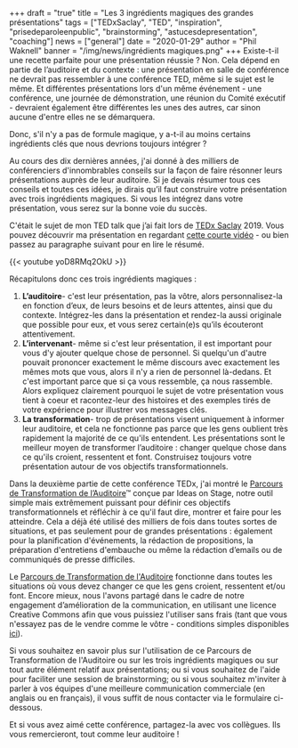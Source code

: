 +++
draft = "true"
title = "Les 3 ingrédients magiques des grandes présentations"
tags = ["TEDxSaclay", "TED", "inspiration", "prisedeparoleenpublic", "brainstorming", "astucesdepresentation", "coaching"]
news = ["general"]
date = "2020-01-29"
author = "Phil Waknell"
banner = "/img/news/ingrédients magiques.png"
+++
Existe-t-il une recette parfaite pour une présentation réussie ? Non. Cela dépend en partie de l’auditoire et du contexte : une présentation en salle de conférence ne devrait pas ressembler à une conférence TED, même si le sujet est le même. Et différentes présentations lors d'un même événement - une conférence, une journée de démonstration, une réunion du Comité exécutif - devraient également être différentes les unes des autres, car sinon aucune d'entre elles ne se démarquera.

Donc, s'il n'y a pas de formule magique, y a-t-il au moins certains ingrédients clés que nous devrions toujours intégrer ?

Au cours des dix dernières années, j'ai donné à des milliers de conférenciers d'innombrables conseils sur la façon de faire résonner leurs présentations auprès de leur auditoire. Si je devais résumer tous ces conseils et toutes ces idées, je dirais qu’il faut construire votre présentation avec trois ingrédients magiques. Si vous les intégrez dans votre présentation, vous serez sur la bonne voie du succès.

C'était le sujet de mon TED talk que j’ai fait lors de [TEDx Saclay](https://tedxsaclay.com/) 2019. Vous pouvez découvrir ma présentation en regardant [cette courte vidéo](https://www.youtube.com/watch?v=yoD8RMq2OkU) - ou bien passez au paragraphe suivant pour en lire le résumé.

{{< youtube yoD8RMq2OkU >}}

Récapitulons donc ces trois ingrédients magiques :

1. **L’auditoire**- c'est leur présentation, pas la vôtre, alors personnalisez-la en fonction d’eux, de leurs besoins et de leurs attentes, ainsi que du contexte. Intégrez-les dans la présentation et rendez-la aussi originale que possible pour eux, et vous serez certain(e)s qu’ils écouteront attentivement.
2. **L’intervenant**- même si c'est leur présentation, il est important pour vous d'y ajouter quelque chose de personnel. Si quelqu'un d'autre pouvait prononcer exactement le même discours avec exactement les mêmes mots que vous, alors il n'y a rien de personnel là-dedans. Et c'est important parce que si ça vous ressemble, ça nous rassemble. Alors expliquez clairement pourquoi le sujet de votre présentation vous tient à coeur et racontez-leur des histoires et des exemples tirés de votre expérience pour illustrer vos messages clés.
3. **La transformation**- trop de présentations visent uniquement à informer leur auditoire, et cela ne fonctionne pas parce que les gens oublient très rapidement la majorité de ce qu'ils entendent. Les présentations sont le meilleur moyen de transformer l’auditoire : changer quelque chose dans ce qu'ils croient, ressentent et font. Construisez toujours votre présentation autour de vos objectifs transformationnels.

Dans la deuxième partie de cette conférence TEDx, j'ai montré le [Parcours de Transformation de l’Auditoire](https://www.ideasonstage.fr/parcours-transformation-auditoire/)™ conçue par Ideas on Stage, notre outil simple mais extrêmement puissant pour définir ces objectifs transformationnels et réfléchir à ce qu'il faut dire, montrer et faire pour les atteindre. Cela a déjà été utilisé des milliers de fois dans toutes sortes de situations, et pas seulement pour de grandes présentations : également pour la planification d'événements, la rédaction de propositions, la préparation d'entretiens d'embauche ou même la rédaction d’emails ou de communiqués de presse difficiles.

Le [Parcours de Transformation de l'Auditoire](https://www.ideasonstage.fr/parcours-transformation-auditoire/) fonctionne dans toutes les situations où vous devez changer ce que les gens croient, ressentent et/ou font. Encore mieux, nous l'avons partagé dans le cadre de notre engagement d’amélioration de la communication, en utilisant une licence Creative Commons afin que vous puissiez l'utiliser sans frais (tant que vous n'essayez pas de le vendre comme le vôtre - conditions simples disponibles [ici](https://www.ideasonstage.fr/parcours-transformation-auditoire/)).

Si vous souhaitez en savoir plus sur l'utilisation de ce Parcours de Transformation de l'Auditoire ou sur les trois ingrédients magiques ou sur tout autre élément relatif aux présentations; ou si vous souhaitez de l'aide pour faciliter une session de brainstorming; ou si vous souhaitez m'inviter à parler à vos équipes d'une meilleure communication commerciale (en anglais ou en français), il vous suffit de nous contacter via le formulaire ci-dessous.

Et si vous avez aimé cette conférence, partagez-la avec vos collègues. Ils vous remercieront, tout comme leur auditoire !
